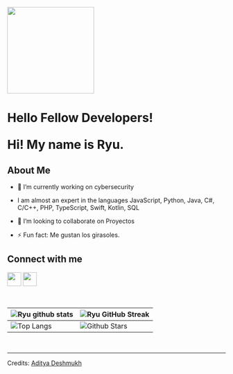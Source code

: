 <p align="left">
    <img width="200" src="https://pbs.twimg.com/media/F_qJCrYXQAAqCRQ.jpg">
</p>

<h1> Hello Fellow Developers! 
<p align='center'>
</p>

<div size='20px'> Hi! My name is Ryu.
</div>

<h2> About Me </h2>

- 🔭 I’m currently working on cybersecurity
  
-  I am almost an expert in the languages ​​JavaScript, Python, Java, C#, C/C++, PHP, TypeScript, Swift, Kotlin, SQL
  
- 👯 I’m looking to collaborate on Proyectos
  
- ⚡ Fun fact: Me gustan los girasoles.



<h2> Connect with me </h2>
</a> 
<a href = 'https://twitter.com/HiragiRyujin'> <img width = '32px' align= 'center' src="https://raw.githubusercontent.com/rahulbanerjee26/githubAboutMeGenerator/main/icons/twitter.svg"/></a>  
<a href = 'https://github.com/RyujinHiragi'> <img width = '32px' align= 'center' src="https://raw.githubusercontent.com/rahulbanerjee26/githubAboutMeGenerator/main/icons/github.svg"/></a>
  
<br>
<br>
  <br>
  
| ![Ryu github stats](https://github-readme-stats.vercel.app/api?username=RyujinHiragi&show_icons=true&theme=tokyonight) | ![Ryu GitHub Streak](https://github-readme-streak-stats.herokuapp.com/?user=RyujinHiragi&theme=tokyonight) |
| --- | --- |
| ![Top Langs](https://github-readme-stats.vercel.app/api/top-langs/?username=RyujinHiragi&theme=tokyonight) | ![Github Stars](https://github-readme-stats.vercel.app/api?username=RyujinHiragi&show_icons=true&locale=en&count_private=true&hide_rank=true&custom_title=My%20GitHub%20Stats&disable_animations=true&theme=tokyonight) |


<br>


-----
Credits: [Aditya Deshmukh](https://github.com/Aditya664)
